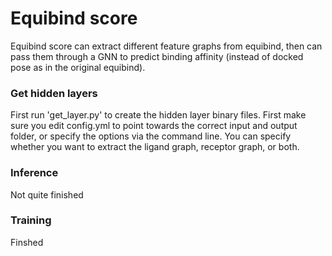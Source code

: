 # Equibind score

Equibind score can extract different feature graphs from equibind, then can pass them through a GNN to predict binding affinity (instead of docked pose as in the original equibind).

### Get hidden layers
First run 'get_layer.py' to create the hidden layer binary files. First make sure you edit config.yml to point towards the correct input and output folder, or specify the options via the command line. You can specify whether you want to extract the ligand graph, receptor graph, or both.

### Inference
Not quite finished

### Training
Finshed